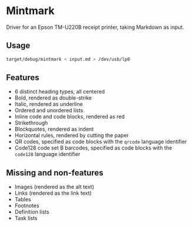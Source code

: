 # Mintmark

Driver for an Epson TM-U220B receipt printer, taking Markdown as input.

## Usage

```sh
target/debug/mintmark < input.md > /dev/usb/lp0
```

## Features

- 6 distinct heading types, all centered
- Bold, rendered as double-strike
- Italic, rendered as underline
- Ordered and unordered lists
- Inline code and code blocks, rendered as red
- Strikethrough
- Blockquotes, rendered as indent
- Horizontal rules, rendered by cutting the paper
- QR codes, specified as code blocks with the `qrcode` language identifier
- Code128 code set B barcodes, specified as code blocks with the `code128`
  language identifier

## Missing and non-features

- Images (rendered as the alt text)
- Links (rendered as the link text)
- Tables
- Footnotes
- Definition lists
- Task lists
